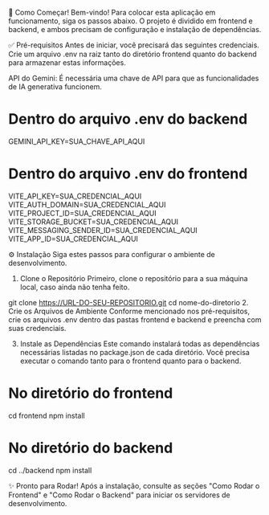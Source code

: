 🚀 Como Começar!
Bem-vindo! Para colocar esta aplicação em funcionamento, siga os passos abaixo. O projeto é dividido em frontend e backend, e ambos precisam de configuração e instalação de dependências.

✅ Pré-requisitos
Antes de iniciar, você precisará das seguintes credenciais. Crie um arquivo .env na raiz tanto do diretório frontend quanto do backend para armazenar estas informações.

API do Gemini: É necessária uma chave de API para que as funcionalidades de IA generativa funcionem.

# Dentro do arquivo .env do backend
GEMINI_API_KEY=SUA_CHAVE_API_AQUI

# Dentro do arquivo .env do frontend
VITE_API_KEY=SUA_CREDENCIAL_AQUI
VITE_AUTH_DOMAIN=SUA_CREDENCIAL_AQUI
VITE_PROJECT_ID=SUA_CREDENCIAL_AQUI
VITE_STORAGE_BUCKET=SUA_CREDENCIAL_AQUI
VITE_MESSAGING_SENDER_ID=SUA_CREDENCIAL_AQUI
VITE_APP_ID=SUA_CREDENCIAL_AQUI

⚙️ Instalação
Siga estes passos para configurar o ambiente de desenvolvimento.

1. Clone o Repositório
Primeiro, clone o repositório para a sua máquina local, caso ainda não tenha feito.


git clone https://URL-DO-SEU-REPOSITORIO.git
cd nome-do-diretorio
2. Crie os Arquivos de Ambiente
Conforme mencionado nos pré-requisitos, crie os arquivos .env dentro das pastas frontend e backend e preencha com suas credenciais.

3. Instale as Dependências
Este comando instalará todas as dependências necessárias listadas no package.json de cada diretório. Você precisa executar o comando tanto para o frontend quanto para o backend.

# No diretório do frontend
cd frontend
npm install

# No diretório do backend
cd ../backend
npm install

✨ Pronto para Rodar!
Após a instalação, consulte as seções "Como Rodar o Frontend" e "Como Rodar o Backend" para iniciar os servidores de desenvolvimento.

